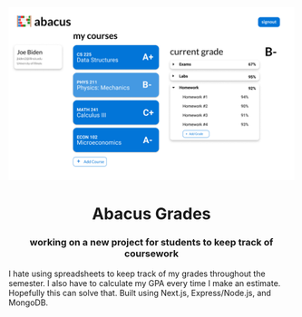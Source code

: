 
<img src="https://raw.githubusercontent.com/zfaizal2/abacus/main/frontend/public/abacus_design.png"></img>
<h1 align="center">
  <b>Abacus Grades</b>
  <br/>
</h1>
<h3 align="center">working on a new project for students to keep track of coursework
</h3>
I hate using spreadsheets to keep track of my grades throughout the semester. I also have to calculate my GPA every time I make an estimate. Hopefully this can solve that. Built using Next.js, Express/Node.js, and MongoDB. 
